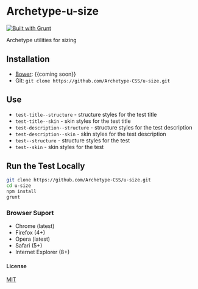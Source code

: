 # Archetype-u-size
[![Built with Grunt](https://cdn.gruntjs.com/builtwith.png)](http://gruntjs.com/)

Archetype utilities for sizing

## Installation
  * [Bower](http://bower.io): {{coming soon}}
  * Git: `git clone https://github.com/Archetype-CSS/u-size.git`

## Use
  * `test-title--structure` - structure styles for the test title
  * `test-title--skin` - skin styles for the test title
  * `test-description--structure` - structure styles for the test description
  * `test-description--skin` - skin styles for the test description
  * `test--structure` - structure styles for the test
  * `test--skin` - skin styles for the test

## Run the Test Locally

```bash
git clone https://github.com/Archetype-CSS/u-size.git
cd u-size
npm install
grunt
```

### Browser Suport
  * Chrome (latest)
  * Firefox (4+)
  * Opera (latest)
  * Safari (5+)
  * Internet Explorer (8+)

#### License
[MIT](/LICENSE.md)

